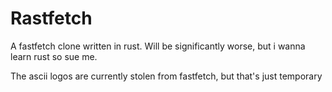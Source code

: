 # Rastfetch

A fastfetch clone written in rust. Will be significantly worse, but i wanna learn rust so sue me.

The ascii logos are currently stolen from fastfetch, but that's just temporary

